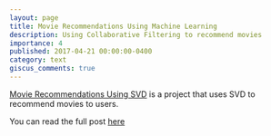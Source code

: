 ```yaml
---
layout: page
title: Movie Recommendations Using Machine Learning
description: Using Collaborative Filtering to recommend movies
importance: 4
published: 2017-04-21 00:00:00-0400
category: text
giscus_comments: true
---
```


[Movie Recommendations Using SVD](https://github.com/genalize/movieRecommendations) is a project that uses SVD to recommend movies to users.

You can read the full post [here](/blog/2018/svd-for-recommendation)
